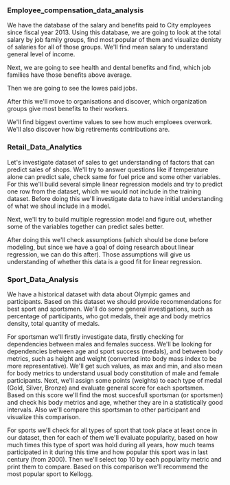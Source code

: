 ### Employee_compensation_data_analysis

We have the database of the salary and benefits paid to City employees since fiscal year 2013. Using this database, we are going to look at the total salary by job family groups, find most popular of them and visualize denisty of salaries for all of those groups. We'll find mean salary to understand general level of income.
  
Next, we are going to see health and dental benefits and find, which job families have those benefits above average.  
  
Then we are going to see the lowes paid jobs.

After this we'll move to organisations and discover, which organization groups give most benefits to their workers.
  
We'll find biggest overtime values to see how much emploees overwork. We'll also discover how big retirements contributions are.  

### Retail_Data_Analytics

Let's investigate dataset of sales to get understanding of factors that can predict sales of shops. We'll try to answer questions like if temperature alone can predict sale, check same for fuel price and some other variables. For this we'll build several simple linear regression models and try to predict one row from the dataset, which we would not include in the training dataset. Before doing this we'll investigate data to have initial understanding of what we shoul include in a model.  
  
Next, we'll try to build multiple regression model and figure out, whether some of the variables together can predict sales better.   
  
After doing this we'll check assumptions (which should be done before modeling, but since we have a goal of doing research about linear regression, we can do this after). Those assumptions will give us understanding of whether this data is a good fit for linear regression.

### Sport_Data_Analysis


We have a historical dataset with data about Olympic games and participants. Based on this dataset we should provide recommendations for best sport and sportsmen. We'll do some general investigations, such as percentage of participants, who got medals, their age and body metrics density, total quantity of medals.  
   
For sportsman we'll firstly investigate data, firstly checking for dependencies between males and females success. We'll be looking for dependencies between age and sport success (medals), and between body metrics, such as height and weight (converted into body mass index to be more representative). We'll get such values, as max and min, and also mean for body metrics to understand usual body constitution of male and female participants. Next, we'll assign some points (weights) to each type of medal (Gold, Silver, Bronze) and evaluate general score for each sportsmen. Based on this score we'll find the most succesfull sportsman (or sportsmen) and check his body metrics and age, whether they are in a statistically good intervals. Also we'll compare this sportsman to other participant and visualize this comparison.
   
For sports we'll check for all types of sport that took place at least once in our dataset, then for each of them we'll evaluate popularity, based on how much times this type of sport was hold during all years, how much teams participated in it during this time and how popular this sport was in last century (from 2000). Then we'll select top 10 by each popularity metric and print them to compare. Based on this comparison we'll recommend  the most popular sport to Kellogg.

